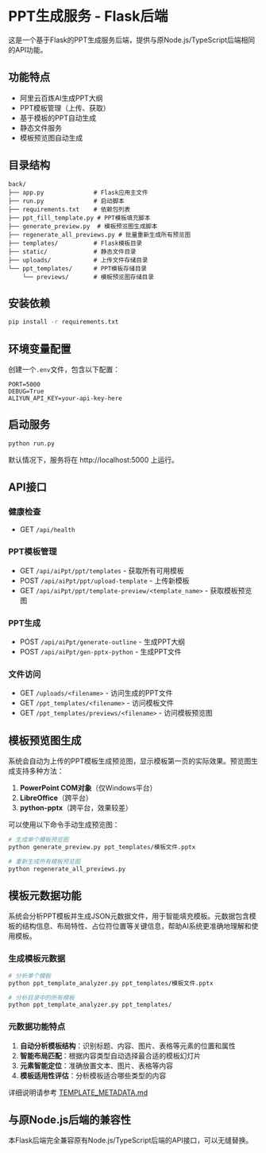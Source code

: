 # PPT生成服务 - Flask后端

这是一个基于Flask的PPT生成服务后端，提供与原Node.js/TypeScript后端相同的API功能。

## 功能特点

- 阿里云百炼AI生成PPT大纲
- PPT模板管理（上传、获取）
- 基于模板的PPT自动生成
- 静态文件服务
- 模板预览图自动生成

## 目录结构

```
back/
├── app.py              # Flask应用主文件
├── run.py              # 启动脚本
├── requirements.txt    # 依赖包列表
├── ppt_fill_template.py # PPT模板填充脚本
├── generate_preview.py  # 模板预览图生成脚本
├── regenerate_all_previews.py # 批量重新生成所有预览图
├── templates/          # Flask模板目录
├── static/             # 静态文件目录
├── uploads/            # 上传文件存储目录
└── ppt_templates/      # PPT模板存储目录
    └── previews/       # 模板预览图存储目录
```

## 安装依赖

```bash
pip install -r requirements.txt
```

## 环境变量配置

创建一个`.env`文件，包含以下配置：

```
PORT=5000
DEBUG=True
ALIYUN_API_KEY=your-api-key-here
```

## 启动服务

```bash
python run.py
```

默认情况下，服务将在 http://localhost:5000 上运行。

## API接口

### 健康检查
- GET `/api/health`

### PPT模板管理
- GET `/api/aiPpt/ppt/templates` - 获取所有可用模板
- POST `/api/aiPpt/ppt/upload-template` - 上传新模板
- GET `/api/aiPpt/ppt/template-preview/<template_name>` - 获取模板预览图

### PPT生成
- POST `/api/aiPpt/generate-outline` - 生成PPT大纲
- POST `/api/aiPpt/gen-pptx-python` - 生成PPT文件

### 文件访问
- GET `/uploads/<filename>` - 访问生成的PPT文件
- GET `/ppt_templates/<filename>` - 访问模板文件
- GET `/ppt_templates/previews/<filename>` - 访问模板预览图

## 模板预览图生成

系统会自动为上传的PPT模板生成预览图，显示模板第一页的实际效果。预览图生成支持多种方法：

1. **PowerPoint COM对象**（仅Windows平台）
2. **LibreOffice**（跨平台）
3. **python-pptx**（跨平台，效果较差）

可以使用以下命令手动生成预览图：

```bash
# 生成单个模板预览图
python generate_preview.py ppt_templates/模板文件.pptx

# 重新生成所有模板预览图
python regenerate_all_previews.py
```

## 模板元数据功能

系统会分析PPT模板并生成JSON元数据文件，用于智能填充模板。元数据包含模板的结构信息、布局特性、占位符位置等关键信息，帮助AI系统更准确地理解和使用模板。

### 生成模板元数据

```bash
# 分析单个模板
python ppt_template_analyzer.py ppt_templates/模板文件.pptx

# 分析目录中的所有模板
python ppt_template_analyzer.py ppt_templates/
```

### 元数据功能特点

1. **自动分析模板结构**：识别标题、内容、图片、表格等元素的位置和属性
2. **智能布局匹配**：根据内容类型自动选择最合适的模板幻灯片
3. **元素智能定位**：准确放置文本、图片、表格等内容
4. **模板适用性评估**：分析模板适合哪些类型的内容

详细说明请参考 [TEMPLATE_METADATA.md](TEMPLATE_METADATA.md)

## 与原Node.js后端的兼容性

本Flask后端完全兼容原有Node.js/TypeScript后端的API接口，可以无缝替换。 